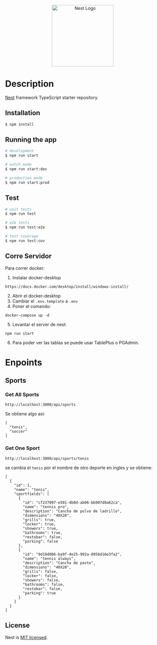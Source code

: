 <p align="center">
  <a href="http://nestjs.com/" target="blank"><img src="https://nestjs.com/img/logo-small.svg" width="200" alt="Nest Logo" /></a>
</p>

# Description

[Nest](https://github.com/nestjs/nest) framework TypeScript starter repository.

## Installation

```bash
$ npm install
```

## Running the app

```bash
# development
$ npm run start

# watch mode
$ npm run start:dev

# production mode
$ npm run start:prod
```

## Test

```bash
# unit tests
$ npm run test

# e2e tests
$ npm run test:e2e

# test coverage
$ npm run test:cov
```

## Corre Servidor

Para correr docker:

1. Instalar docker-desktop

```
https://docs.docker.com/desktop/install/windows-install/
```

2. Abrir el docker-desktop
3. Cambiar el `.env.template` a `.env`
4. Poner el comando:

```
docker-compose up -d
```

5. Levantar el server de nest:

```
npm run start
```

6. Para poder ver las tablas se puede usar TablePlus o PGAdmin.

# Enpoints

## Sports
### Get All Sports
```
http://localhost:3000/api/sports
```
Se obtiene algo asi:
```
[
  "tenis",
  "soccer"
]
```
### Get One Sport
```
http://localhost:3000/api/sports/tenis
```
se cambia el `tenis` por el nombre de otro deporte en ingles y se obtiene:
```
[
  {
    "id": 1,
    "name": "tenis",
    "sportfields": [
      {
        "id": "cf237097-e501-4b0d-ab06-bb907d8a62ca",
        "name": "tennis pro",
        "description": "Cancha de polvo de ladrillo",
        "dimensions": "40X20",
        "grills": true,
        "locker": true,
        "showers": true,
        "bathrooms": true,
        "restobar": false,
        "parking": false
      },
      {
        "id": "9d19d086-ba9f-4e25-992a-8956d16e3fa2",
        "name": "tennis always",
        "description": "Cancha de pasto",
        "dimensions": "40X20",
        "grills": false,
        "locker": false,
        "showers": false,
        "bathrooms": false,
        "restobar": false,
        "parking": true
      }
    ]
  }
]
```
## License

Nest is [MIT licensed](LICENSE).
